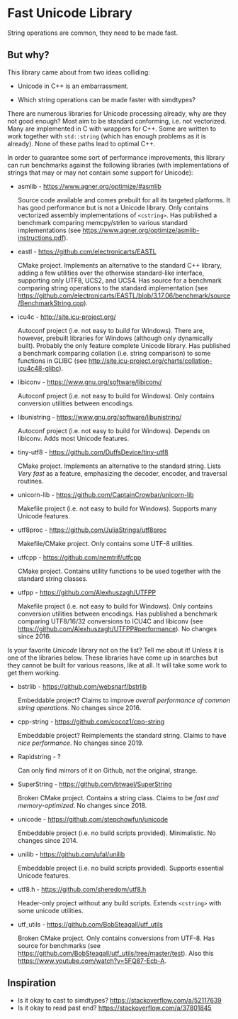 # Fast Unicode Library

String operations are common, they need to be made fast.

## But why?

This library came about from two ideas colliding:

* Unicode in C++ is an embarrassment.

* Which string operations can be made faster with simdtypes?

There are numerous libraries for Unicode processing already, why are
they not good enough? Most aim to be standard conforming, i.e. not
vectorized. Many are implemented in C with wrappers for C++. Some are
written to work together with `std::string` (which has enough problems
as it is already). None of these paths lead to optimal C++.

In order to guarantee some sort of performance improvements, this
library can run benchmarks against the following libraries (with
implementations of strings that may or may not contain some support
for Unicode):

* asmlib - https://www.agner.org/optimize/#asmlib

  Source code available and comes prebuilt for all its targeted
  platforms. It has good performance but is not a Unicode
  library. Only contains vectorized assembly implementations of
  `<cstring>`. Has published a benchmark comparing memcpy/strlen to
  various standard implementations (see
  https://www.agner.org/optimize/asmlib-instructions.pdf).

* eastl - https://github.com/electronicarts/EASTL

  CMake project. Implements an alternative to the standard C++
  library, adding a few utilities over the otherwise standard-like
  interface, supporting only UTF8, UCS2, and UCS4. Has source for a
  benchmark comparing string operations to the standard implementation
  (see
  https://github.com/electronicarts/EASTL/blob/3.17.06/benchmark/source/BenchmarkString.cpp).

* icu4c - http://site.icu-project.org/

  Autoconf project (i.e. not easy to build for Windows). There are,
  however, prebuilt libraries for Windows (although only dynamically
  built). Probably the only feature complete Unicode library. Has
  published a benchmark comparing collation (i.e. string comparison)
  to some functions in GLIBC (see
  http://site.icu-project.org/charts/collation-icu4c48-glibc).

* libiconv - https://www.gnu.org/software/libiconv/

  Autoconf project (i.e. not easy to build for Windows). Only contains
  conversion utilities between encodings.

* libunistring - https://www.gnu.org/software/libunistring/

  Autoconf project (i.e. not easy to build for Windows). Depends on
  libiconv. Adds most Unicode features.

* tiny-utf8 - https://github.com/DuffsDevice/tiny-utf8

  CMake project. Implements an alternative to the standard
  string. Lists _Very fast_ as a feature, emphasizing the decoder,
  encoder, and traversal routines.

* unicorn-lib - https://github.com/CaptainCrowbar/unicorn-lib

  Makefile project (i.e. not easy to build for Windows). Supports many
  Unicode features.

* utf8proc - https://github.com/JuliaStrings/utf8proc

  Makefile/CMake project. Only contains some UTF-8 utilities.

* utfcpp - https://github.com/nemtrif/utfcpp

  CMake project. Contains utility functions to be used together with
  the standard string classes.

* utfpp - https://github.com/Alexhuszagh/UTFPP

  Makefile project (i.e. not easy to build for Windows). Only contains
  conversion utilities between encodings. Has published a benchmark
  comparing UTF8/16/32 conversions to ICU4C and libiconv (see
  https://github.com/Alexhuszagh/UTFPP#performance). No changes since
  2016.

Is your favorite _Unicode_ library not on the list? Tell me about it!
Unless it is one of the libraries below. These libraries have come up
in searches but they cannot be built for various reasons, like at
all. It will take some work to get them working.

* bstrlib - https://github.com/websnarf/bstrlib

  Embeddable project? Claims to improve _overall performance of common
  string operations_. No changes since 2016.

* cpp-string - https://github.com/cocoz1/cpp-string

  Embeddable project? Reimplements the standard string. Claims to have
  _nice performance_. No changes since 2019.

* Rapidstring - ?

  Can only find mirrors of it on Github, not the original, strange.

* SuperString - https://github.com/btwael/SuperString

  Broken CMake project. Contains a string class. Claims to be _fast
  and memory-optimized_. No changes since 2018.

* unicode - https://github.com/stepchowfun/unicode

  Embeddable project (i.e. no build scripts
  provided). Minimalistic. No changes since 2014.

* unilib - https://github.com/ufal/unilib

  Embeddable project (i.e. no build scripts provided). Supports
  essential Unicode features.

* utf8.h - https://github.com/sheredom/utf8.h

  Header-only project without any build scripts. Extends `<cstring>`
  with some unicode utilities.

* utf_utils - https://github.com/BobSteagall/utf_utils

  Broken CMake project. Only contains conversions from UTF-8. Has
  source for benchmarks (see
  https://github.com/BobSteagall/utf_utils/tree/master/test). Also
  this https://www.youtube.com/watch?v=5FQ87-Ecb-A.

## Inspiration

* Is it okay to cast to simdtypes? https://stackoverflow.com/a/52117639
* Is it okay to read past end? https://stackoverflow.com/a/37801845
